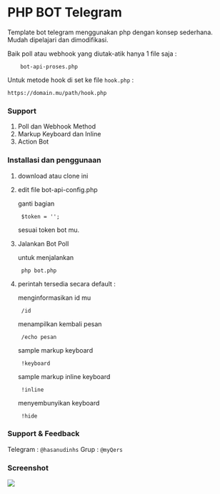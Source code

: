 # PHP BOT Telegram

Template bot telegram menggunakan php dengan konsep sederhana. Mudah dipelajari dan dimodifikasi.

Baik poll atau webhook yang diutak-atik hanya 1 file saja :
    
    	bot-api-proses.php

Untuk metode hook di set ke file `hook.php` :
	
	https://domain.mu/path/hook.php

### Support

1. Poll dan Webhook Method
2. Markup Keyboard dan Inline
3. Action Bot


### Installasi dan penggunaan

1. download atau clone ini

2. edit file bot-api-config.php

	ganti bagian
	
		$token = ''; 
	
	sesuai token bot mu.
	

3. Jalankan Bot Poll 

	untuk menjalankan
	
		php bot.php

4. perintah tersedia secara default :

	menginformasikan id mu

		/id
	
	menampilkan kembali pesan
		
		/echo pesan

	sample markup keyboard

		!keyboard

	sample markup inline keyboard

		!inline

	menyembunyikan keyboard 

		!hide

### Support & Feedback

Telegram : `@hasanudinhs`
Grup     : `@myQers`


### Screenshot

<img src="https://cdn.img42.com/3437b529d7a5a8868fd2d0f76b7b3a32.png" />
